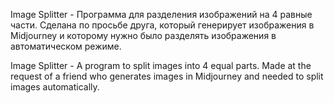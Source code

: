 Image Splitter - Программа для разделения изображений на 4 равные части.
Сделана по просьбе друга, который генерирует изображения в Midjourney и которому нужно было разделять изображения в автоматическом режиме.



Image Splitter - A program to split images into 4 equal parts.
Made at the request of a friend who generates images in Midjourney and needed to split images automatically.
